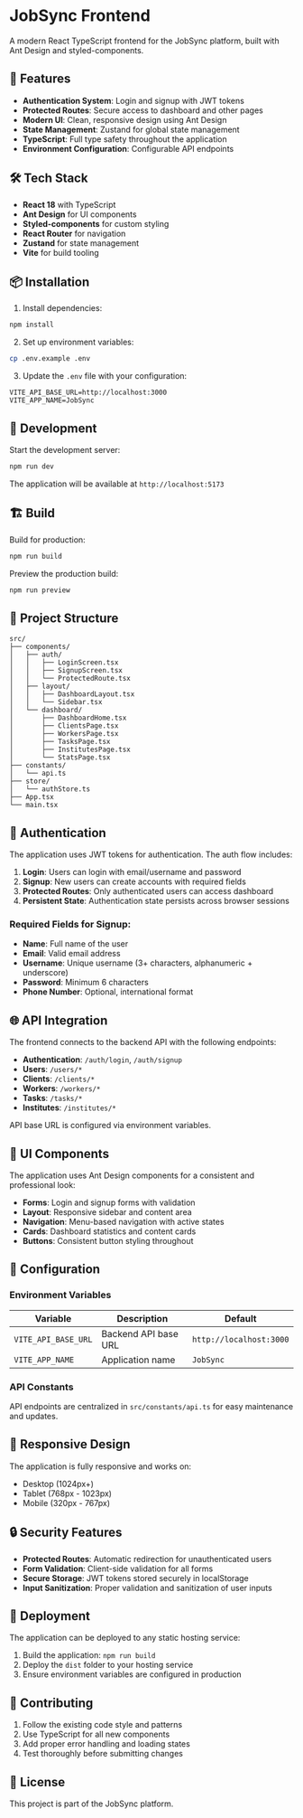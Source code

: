 # JobSync Frontend

A modern React TypeScript frontend for the JobSync platform, built with Ant Design and styled-components.

## 🚀 Features

- **Authentication System**: Login and signup with JWT tokens
- **Protected Routes**: Secure access to dashboard and other pages
- **Modern UI**: Clean, responsive design using Ant Design
- **State Management**: Zustand for global state management
- **TypeScript**: Full type safety throughout the application
- **Environment Configuration**: Configurable API endpoints

## 🛠️ Tech Stack

- **React 18** with TypeScript
- **Ant Design** for UI components
- **Styled-components** for custom styling
- **React Router** for navigation
- **Zustand** for state management
- **Vite** for build tooling

## 📦 Installation

1. Install dependencies:
```bash
npm install
```

2. Set up environment variables:
```bash
cp .env.example .env
```

3. Update the `.env` file with your configuration:
```env
VITE_API_BASE_URL=http://localhost:3000
VITE_APP_NAME=JobSync
```

## 🚀 Development

Start the development server:
```bash
npm run dev
```

The application will be available at `http://localhost:5173`

## 🏗️ Build

Build for production:
```bash
npm run build
```

Preview the production build:
```bash
npm run preview
```

## 📁 Project Structure

```
src/
├── components/
│   ├── auth/
│   │   ├── LoginScreen.tsx
│   │   ├── SignupScreen.tsx
│   │   └── ProtectedRoute.tsx
│   ├── layout/
│   │   ├── DashboardLayout.tsx
│   │   └── Sidebar.tsx
│   └── dashboard/
│       ├── DashboardHome.tsx
│       ├── ClientsPage.tsx
│       ├── WorkersPage.tsx
│       ├── TasksPage.tsx
│       ├── InstitutesPage.tsx
│       └── StatsPage.tsx
├── constants/
│   └── api.ts
├── store/
│   └── authStore.ts
├── App.tsx
└── main.tsx
```

## 🔐 Authentication

The application uses JWT tokens for authentication. The auth flow includes:

1. **Login**: Users can login with email/username and password
2. **Signup**: New users can create accounts with required fields
3. **Protected Routes**: Only authenticated users can access dashboard
4. **Persistent State**: Authentication state persists across browser sessions

### Required Fields for Signup:
- **Name**: Full name of the user
- **Email**: Valid email address
- **Username**: Unique username (3+ characters, alphanumeric + underscore)
- **Password**: Minimum 6 characters
- **Phone Number**: Optional, international format

## 🌐 API Integration

The frontend connects to the backend API with the following endpoints:

- **Authentication**: `/auth/login`, `/auth/signup`
- **Users**: `/users/*`
- **Clients**: `/clients/*`
- **Workers**: `/workers/*`
- **Tasks**: `/tasks/*`
- **Institutes**: `/institutes/*`

API base URL is configured via environment variables.

## 🎨 UI Components

The application uses Ant Design components for a consistent and professional look:

- **Forms**: Login and signup forms with validation
- **Layout**: Responsive sidebar and content area
- **Navigation**: Menu-based navigation with active states
- **Cards**: Dashboard statistics and content cards
- **Buttons**: Consistent button styling throughout

## 🔧 Configuration

### Environment Variables

| Variable | Description | Default |
|----------|-------------|---------|
| `VITE_API_BASE_URL` | Backend API base URL | `http://localhost:3000` |
| `VITE_APP_NAME` | Application name | `JobSync` |

### API Constants

API endpoints are centralized in `src/constants/api.ts` for easy maintenance and updates.

## 📱 Responsive Design

The application is fully responsive and works on:
- Desktop (1024px+)
- Tablet (768px - 1023px)
- Mobile (320px - 767px)

## 🔒 Security Features

- **Protected Routes**: Automatic redirection for unauthenticated users
- **Form Validation**: Client-side validation for all forms
- **Secure Storage**: JWT tokens stored securely in localStorage
- **Input Sanitization**: Proper validation and sanitization of user inputs

## 🚀 Deployment

The application can be deployed to any static hosting service:

1. Build the application: `npm run build`
2. Deploy the `dist` folder to your hosting service
3. Ensure environment variables are configured in production

## 🤝 Contributing

1. Follow the existing code style and patterns
2. Use TypeScript for all new components
3. Add proper error handling and loading states
4. Test thoroughly before submitting changes

## 📄 License

This project is part of the JobSync platform.
